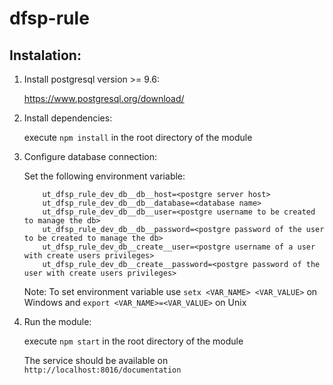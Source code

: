 # dfsp-rule
## Instalation:

1. Install postgresql version >= 9.6:

    https://www.postgresql.org/download/

1. Install dependencies:

    execute ```npm install``` in the root directory of the module

1. Configure database connection:

    Set the following environment variable:
    ```
        ut_dfsp_rule_dev_db__db__host=<postgre server host>
        ut_dfsp_rule_dev_db__db__database=<database name>
        ut_dfsp_rule_dev_db__db__user=<postgre username to be created to manage the db>
        ut_dfsp_rule_dev_db__db__password=<postgre password of the user to be created to manage the db>
        ut_dfsp_rule_dev_db__create__user=<postgre username of a user with create users privileges>
        ut_dfsp_rule_dev_db__create__password=<postgre password of the user with create users privileges>
    ```

    Note:
    To set environment variable use ```setx <VAR_NAME> <VAR_VALUE>``` on Windows and ```export <VAR_NAME>=<VAR_VALUE>``` on Unix

1. Run the module:

    execute ```npm start``` in the root directory of the module

    The service should be available on ```http://localhost:8016/documentation```


